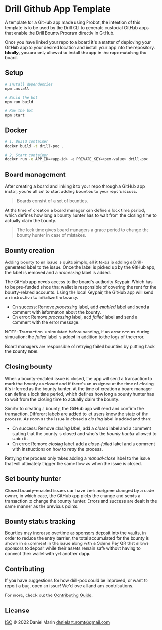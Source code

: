 # Drill Github App Template

A template for a GitHub app made using Probot, the intention of this template is to be used by the Drill CLI to generate custodial GitHub apps that enable the Drill Bounty Program directly in GitHub.

Once you have linked your repo to a board it's a matter of deploying your GitHub app to your desired location and install your app into the repository. **Ideally**, you are only allowed to install the app in the repo matching the board.

## Setup

```sh
# Install dependencies
npm install

# Build the bot
npm run build

# Run the bot
npm start
```

## Docker

```sh
# 1. Build container
docker build -t drill-poc .

# 2. Start container
docker run -e APP_ID=<app-id> -e PRIVATE_KEY=<pem-value> drill-poc
```

## Board management

After creating a board and linking it to your repo through a GitHub app install, you're all set to start adding bounties to your repo's issues.

> Boards consist of a set of bounties.

At the time of creation a board manager can define a lock time period, which defines how long a bounty hunter has to wait from the closing time to actually claim the bounty.

> The lock time gives board managers a grace period to change the bounty hunter in case of mistakes.

## Bounty creation

Adding bounty to an issue is quite simple, all it takes is adding a Drill-generated label to the issue. Once the label is picked up by the GitHub app, the label is removed and a _processing_ label is added.

The GitHub app needs access to the board's authority Keypair. Which has to be pre-funded since that wallet is responsible of covering the rent for the bounty-related accounts. Using the local Keypair, the GitHub app will send an instruction to initialize the bounty.

- On success: Remove _processing_ label, add _enabled_ label and send a comment with information about the bounty.
- On error: Remove _processing_ label, add _failed_ label and send a comment with the error message.

NOTE: Transaction is simulated before sending, if an error occurs during simulation: the _failed_ label is added in addition to the logs of the error.

Board managers are responsible of retrying failed bounties by putting back the bounty label.

## Closing bounty

When a bounty-enabled issue is closed, the app will send a transaction to mark the bounty as closed and if there's an assignee at the time of closing it's inferred as the bounty hunter. At the time of creation a board manager can define a lock time period, which defines how long a bounty hunter has to wait from the closing time to actually claim the bounty.

Similar to creating a bounty, the GitHub app will send and confirm the transaction. Different labels are added to let users know the state of the process. As soon as the issue is closed a _closing_ label is added and then:

- On success: Remove _closing_ label, add a _closed_ label and a comment stating that the bounty is closed and who's the _bounty hunter_ allowed to claim it.
- On error: Remove _closing_ label, add a _close-failed_ label and a comment with instructions on how to retry the process.

Retrying the process only takes adding a _manual-close_ label to the issue that will ultimately trigger the same flow as when the issue is closed.

## Set bounty hunter

Closed bounty-enabled issues can have their assignee changed by a code owner, in which case, the GitHub app picks the change and sends a transaction to change the bounty hunter. Errors and success are dealt in the same manner as the previous points.

## Bounty status tracking

Bounties may increase overtime as sponsors deposit into the vaults, in order to reduce the entry barrier, the total accumulated for the bounty is shown in a comment in the issue along with a Solana Pay QR that allows sponsors to deposit while their assets remain safe without having to connect their wallet with yet another dapp.

## Contributing

If you have suggestions for how drill-poc could be improved, or want to report a bug, open an issue! We'd love all and any contributions.

For more, check out the [Contributing Guide](CONTRIBUTING.md).

## License

[ISC](LICENSE) © 2022 Daniel Marin <danielarturomt@gmail.com>
